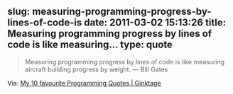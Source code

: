 slug: measuring-programming-progress-by-lines-of-code-is
date: 2011-03-02 15:13:26
title: Measuring programming progress by lines of code is like measuring...
type: quote
---

> Measuring programming progress by lines of code is like measuring aircraft building progress by weight. — Bill Gates

Via: [My 10 favourite Programming Quotes | Ginktage](http://www.ginktage.com/2011/02/my-10-favourite-programming-quotes/)
